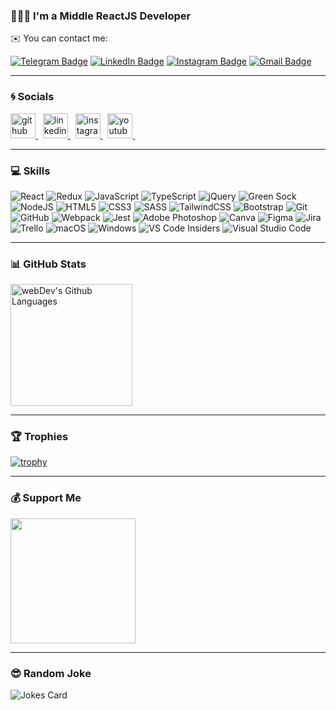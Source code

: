### 🧑🏻‍💻 I'm a Middle ReactJS Developer
✉️ You can contact me:

[![Telegram Badge](https://img.shields.io/badge/-Telegram-deepskyblue?style=flat&logo=Telegram&logoColor=white)](https://t.me/exslym) [![LinkedIn Badge](https://img.shields.io/badge/-LinkedIn-blue?style=flat&logo=Linkedin&logoColor=white)](https://www.linkedin.com/in/exslym) [![Instagram Badge](https://img.shields.io/badge/-Instagram-deeppink?style=flat&logo=Instagram&logoColor=white)](https://www.instagram.com/ex.slym/)  [![Gmail Badge](https://img.shields.io/badge/-Gmail-crimson?style=flat&logo=Gmail&logoColor=white)](mailto:exslym@gmail.com) 

---

### 🌀 Socials

<a href="https://www.github.com/exslym" target="_blank" rel="noreferrer">
	<img src="https://cdn-icons-png.flaticon.com/512/733/733553.png" width="40" height="40"  alt="github" title="github"/>
</a>&nbsp
<a href="https://www.linkedin.com/in/exslym" target="_blank" rel="noreferrer">
	<img src="https://cdn-icons-png.flaticon.com/512/145/145807.png" width="40" height="40"  alt="linkedin" title="linkedin"/>
</a>&nbsp
<a href="https://www.instagram.com/ex.slym" target="_blank" rel="noreferrer">
	<img src="https://cdn-icons-png.flaticon.com/512/3955/3955024.png" width="40" height="40"  alt="instagram" title="instagram"/>
</a>&nbsp
<a href="https://www.youtube.com/c/exslym" target="_blank" rel="noreferrer">
	<img src="https://cdn-icons-png.flaticon.com/512/3670/3670147.png" width="40" height="40" alt="youtube" title="youtube"/>
</a>&nbsp

---

### 💻 Skills
![React](https://img.shields.io/badge/react-%2320232a.svg?style=for-the-badge&logo=react&logoColor=%2361DAFB)
![Redux](https://img.shields.io/badge/redux-%23593d88.svg?style=for-the-badge&logo=redux&logoColor=white)
![JavaScript](https://img.shields.io/badge/javascript-%23323330.svg?style=for-the-badge&logo=javascript&logoColor=%23F7DF1E)
![TypeScript](https://img.shields.io/badge/typescript-%23007ACC.svg?style=for-the-badge&logo=typescript&logoColor=white)
![jQuery](https://img.shields.io/badge/jquery-%230769AD.svg?style=for-the-badge&logo=jquery&logoColor=white)
![Green Sock](https://img.shields.io/badge/green%20sock-88CE02?style=for-the-badge&logo=greensock&logoColor=white)
![NodeJS](https://img.shields.io/badge/node.js-6DA55F?style=for-the-badge&logo=node.js&logoColor=white)
![HTML5](https://img.shields.io/badge/html5-%23E34F26.svg?style=for-the-badge&logo=html5&logoColor=white)
![CSS3](https://img.shields.io/badge/css3-%231572B6.svg?style=for-the-badge&logo=css3&logoColor=white)
![SASS](https://img.shields.io/badge/SASS-hotpink.svg?style=for-the-badge&logo=SASS&logoColor=white)
![TailwindCSS](https://img.shields.io/badge/tailwindcss-%2338B2AC.svg?style=for-the-badge&logo=tailwind-css&logoColor=white)
![Bootstrap](https://img.shields.io/badge/bootstrap-%23563D7C.svg?style=for-the-badge&logo=bootstrap&logoColor=white)
![Git](https://img.shields.io/badge/git-%23F05033.svg?style=for-the-badge&logo=git&logoColor=white)
![GitHub](https://img.shields.io/badge/github-%23121011.svg?style=for-the-badge&logo=github&logoColor=white)
![Webpack](https://img.shields.io/badge/webpack-%238DD6F9.svg?style=for-the-badge&logo=webpack&logoColor=black)
![Jest](https://img.shields.io/badge/-jest-%23C21325?style=for-the-badge&logo=jest&logoColor=white)
![Adobe Photoshop](https://img.shields.io/badge/adobe%20photoshop-%2331A8FF.svg?style=for-the-badge&logo=adobe%20photoshop&logoColor=white)
![Canva](https://img.shields.io/badge/Canva-%2300C4CC.svg?style=for-the-badge&logo=Canva&logoColor=white)
![Figma](https://img.shields.io/badge/figma-%23F24E1E.svg?style=for-the-badge&logo=figma&logoColor=white)
![Jira](https://img.shields.io/badge/jira-%230A0FFF.svg?style=for-the-badge&logo=jira&logoColor=white)
![Trello](https://img.shields.io/badge/Trello-%23026AA7.svg?style=for-the-badge&logo=Trello&logoColor=white)
![macOS](https://img.shields.io/badge/mac%20os-000000?style=for-the-badge&logo=macos&logoColor=F0F0F0)
![Windows](https://img.shields.io/badge/Windows-0078D6?style=for-the-badge&logo=windows&logoColor=white)
![VS Code Insiders](https://img.shields.io/badge/VS%20Code%20Insiders-35b393.svg?style=for-the-badge&logo=visual-studio-code&logoColor=white)
![Visual Studio Code](https://img.shields.io/badge/Visual%20Studio%20Code-0078d7.svg?style=for-the-badge&logo=visual-studio-code&logoColor=white)

<!-- <div align="left">
	<a href="https://reactjs.org/" target="_blank" rel="noreferrer" title="ReactJS">
		<img src="https://raw.githubusercontent.com/danielcranney/readme-generator/main/public/icons/skills/react-colored.svg" width="36" height="36" alt="React" />
	</a>&nbsp
	<a href="https://redux.js.org/" target="_blank" rel="noreferrer" title="Redux">
		<img src="https://raw.githubusercontent.com/danielcranney/readme-generator/main/public/icons/skills/redux-colored.svg" width="36" height="36" alt="Redux" />
	</a>&nbsp
	<a href="https://developer.mozilla.org/en-US/docs/Web/JavaScript" target="_blank" rel="noreferrer" title="JavaScript">
		<img src="https://raw.githubusercontent.com/danielcranney/readme-generator/main/public/icons/skills/javascript-colored.svg" width="36" height="36" alt="JavaScript" />
	</a>&nbsp
	<a href="https://www.typescriptlang.org/" target="_blank" rel="noreferrer" title="TypeScript">
		<img src="https://raw.githubusercontent.com/danielcranney/readme-generator/main/public/icons/skills/typescript-colored.svg" width="36" height="36" alt="TypeScript" />
	</a>&nbsp
	<a href="https://developer.mozilla.org/en-US/docs/Glossary/HTML5" target="_blank" rel="noreferrer" title="HTML5">
		<img src="https://raw.githubusercontent.com/danielcranney/readme-generator/main/public/icons/skills/html5-colored.svg" width="36" height="36" alt="HTML5" />
	</a>&nbsp
	<a href="https://www.w3.org/TR/CSS/#css" target="_blank" rel="noreferrer" title="CSS3">
		<img src="https://raw.githubusercontent.com/danielcranney/readme-generator/main/public/icons/skills/css3-colored.svg" width="36" height="36" alt="CSS3" />
	</a>&nbsp
	<a href="https://sass-lang.com/" target="_blank" rel="noreferrer" title="SCSS">
		<img src="https://raw.githubusercontent.com/danielcranney/readme-generator/main/public/icons/skills/sass-colored.svg" width="36" height="36" alt="Sass" />
	</a>&nbsp
	<a href="https://tailwindcss.com/" target="_blank" rel="noreferrer" title="TailwindCSS">
		<img src="https://raw.githubusercontent.com/danielcranney/readme-generator/main/public/icons/skills/tailwindcss-colored.svg" width="36" height="36" alt="TailwindCSS" />
	</a>&nbsp
	<a href="https://git-scm.com/" target="_blank" rel="noreferrer" title="Git">
		<img src="https://github.com/devicons/devicon/blob/master/icons/git/git-original.svg" title="git" alt="git" width="36" height="36"/>
	</a>&nbsp
	<a href="https://webpack.js.org/" target="_blank" rel="noreferrer" title="Webpack">
		<img src="https://raw.githubusercontent.com/danielcranney/readme-generator/main/public/icons/skills/webpack-colored.svg" width="36" height="36" alt="Webpack" />
	</a>&nbsp
	<a href="https://nodejs.org/en/" target="_blank" rel="noreferrer" title="NodeJS">
		<img src="https://raw.githubusercontent.com/danielcranney/readme-generator/main/public/icons/skills/nodejs-colored.svg" width="36" height="36" alt="NodeJS" />
	</a>
</div> -->
<!-- 
---
### ⚙️ Tools

<a href="https://insiders.vscode.dev/" target="_blank" rel="noreferrer" title="vscode-insiders">
	<img src="https://cdn.icon-icons.com/icons2/1495/PNG/512/visualstudiocodeinsiders_103154.png" width="36" height="36" alt="VScode" />
</a>&nbsp
	<a href="https://www.figma.com/" target="_blank" rel="noreferrer" title="figma">
	<img src="https://cdn-icons-png.flaticon.com/512/5968/5968705.png" width="34" height="34" alt="Figma" />
</a>&nbsp
<a href="https://www.adobe.com/products/photoshop.html" target="_blank" rel="noreferrer" title="photoshop">
	<img src="https://cdn-icons-png.flaticon.com/512/136/136529.png" width="36" height="36" alt="Photoshop" />
</a>&nbsp
<a href="https://www.canva.com/" target="_blank" rel="noreferrer" title="canva">
	<img src="https://upload.wikimedia.org/wikipedia/commons/thumb/0/08/Canva_icon_2021.svg/600px-Canva_icon_2021.svg.png?20220821125247" width="36" height="36" alt="Canva" />
</a>&nbsp
<a href="https://www.apple.com/final-cut-pro/" target="_blank" rel="noreferrer" title="finalcut">
	<img src="https://help.apple.com/assets/6169D386C62BCC4E874FA2D0/6169D39EC62BCC4E874FA2E0/en_US/97f5f4dfe6df84d78caacff68ec63538.png" width="36" height="36" alt="finalcut" />
</a> -->

---

### 📊 GitHub Stats

<div align="left">
<!-- 	<img src="http://github-readme-streak-stats.herokuapp.com?user=exslym&theme=dark" alt="webDev's Github stats" style="display: inline-block; vertical-align: top;" /> -->
	<img height="195px" src="https://github-readme-stats.vercel.app/api/top-langs/?username=exslym&layout=compact&theme=dark" alt="webDev's Github Languages" style="display: inline-block; vertical-align: top;"/>
</div> 

---

### 🏆 Trophies

<!-- [![trophy](https://github-profile-trophy.vercel.app/?username=exslym&theme=onedark)](https://github.com/exslym/github-profile-trophy) -->
[![trophy](https://github-profile-trophy.vercel.app/?username=exslym&no-bg=true&margin-w=5&margin-h=5&theme=discord&title=Repositories,Commits,Stars,Followers,PullRequest)](https://github.com/exslym/github-profile-trophy)

---

### 💰 Support Me

<a href="https://www.buymeacoffee.com/exslym" target="_blank">
	<img src="https://cdn.buymeacoffee.com/buttons/v2/default-yellow.png" width="200" />
</a>

---

### 😎 Random Joke

![Jokes Card](https://readme-jokes.vercel.app/api?borderColor=%23FFF&bgColor=%2322272E)
